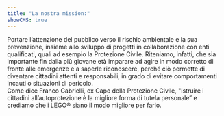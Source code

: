 ```yaml
---
title: "La nostra mission:"
showCMS: true
---
```

Portare l’attenzione del pubblico verso il rischio ambientale e la sua prevenzione, insieme allo sviluppo di progetti in collaborazione con enti qualificati, quali ad esempio la Protezione Civile. Riteniamo, infatti, che sia importante fin dalla più giovane età imparare ad agire in modo corretto di fronte alle emergenze e a saperle riconoscere, perché ciò permette di diventare cittadini attenti e responsabili, in grado di evitare comportamenti incauti o situazioni di pericolo.\
Come dice Franco Gabrielli, ex Capo della Protezione Civile, "Istruire i cittadini all’autoprotezione è la migliore forma di tutela personale” e crediamo che i LEGO® siano il modo migliore per farlo.